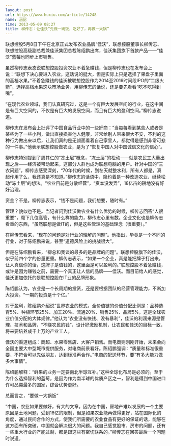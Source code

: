 ```yaml
---
layout: post
url: https://www.huxiu.com/article/14248
name: 涵詔
time: 2013-05-09 08:27
title: 柳传志：让佳沃“先做一碗饭，吃好了，再做一大锅”
---
```

联想控股5月8日下午在北京正式发布农业品牌“佳沃”，联想控股董事长柳传志、联想控股高级副总裁兼佳沃集团总裁陈绍鹏出席，佳沃集团旗下首款产品——“佳沃”蓝莓也同步上市销售。

虽然柳传志表态说联想控股投资农业不着急赚钱，但是柳传志也在发布会上说：“联想下决心要进入农业，这话说的挺大，但是实际上只是选择了果盘子里面的高档水果。”不着急赚钱的佳沃被联想控股作为2014至2016时间段IPO的“二级火箭”，选择高档水果这块市场业务，用柳传志的话说，还是要先看看“吃不吃得到嘴”。

“在现代农业领域，我们认真研究过，这是一个有巨大发展空间的行业，在这中间是有巨大空间的，不仅是有巨大的发展空间，而且有巨大的盈利空间。”柳传志说道。

柳传志在发布会上批评了中国食品行业中的一些奸商：“当每每看到某些人或者是某些为了一些小利，做出直接损害他人健康，非常给别人带来很大不安，不利的这种行为做出来以后，让我们真的是无颜面看着自己家里人，都觉得是感到非常可悲的一件事。”他表示联想控股做农业，是为了“恢复中国人对中国诚信文化的信心”。

柳传志特别提到了周其仁的“冻土层”概念，“冻土层”的松动——就是农民工大量出现之后——经济被带动起来，这部分人群也成为联想电脑的用户。针对中国的“三农问题”，柳传志感受深刻，“70年代的时候，到冬天就整水利，所有人都是，真起作用了么，我还真是不知道。”柳传志的话语中，隐约着是一种改造农业、继续松动“冻土层”的想法。“农业目前是分散经营”，“资本没发弄”，18亿亩的耕地没有好好治理。

资金？不是。柳传志表示，“钱不是问题，我们想要，随时有。”

管理？貌似也不是。当记者问到佳沃做农业有什么优势的时候，柳传志回答“人很重要”，麾下几位高管，有什么样的能力，柳传志心里有数。企业文化也是柳传志看重的东西，“虽然联想是做IT的，但是这些管理的基础理念（很重要）。”

在柳传志看来，“现在的问题是对行业的理解的问题”。他指出，毕竟是一个不同的行业，对于陈绍鹏来说，甚至“道德风险上的挑战很大”。

但是在陈绍鹏看来，“柳总和我谈的最多的是品牌的问题“。联想控股旗下的佳沃，似乎前四个字的份量更重。柳传志表示，“如果一个企业，真是能把牌子打出来，让人真信你的话，这牌子是值钱的，这里面是可以盈利的。”联想控股不着急赚钱，或许是因为赚钱之前，需要一个真正让人信的品牌——佳沃。而目前给人的感觉，佳沃更加依托的是联想控股在IT业的品牌形象。

陈绍鹏认为，农业是一个长周期的投资，还是要根据团队的经营管理能力，不断加大投资。“一期的投资是十个亿。”

对于盈利，陈绍鹏介绍说“世界农业的模式，全价值链的价值分配比例是：品种选育5%、种植环节25%、加工20%、流通20%、销售25%、品牌5%，这是全球农业价值分配的大体规律。”他认为“农业没有快钱、没有暴利”，佳沃的利润来源是管理、技术和品牌，“不赚农民的钱”，设计好激励机制，让农民和佳沃的目标一致，将来要培养成千上万的产业工人。

佳沃的渠道组成：商超、水果零售店、大客户销售。而电商则刚刚开始，未来会向全国主要大中型城市提供服务，对电商前景看好。陈绍鹏强调：“质量和标准很重要，不符合可以先做朋友，达到标准再合作。”电商的配送环节，要“有多大能力做多大事情”。

陈绍鹏解释：“鲜果的业务一定要南北半球互补。”这种全球化布局是必须的。至于为什么选择智利的蓝莓，是因为作为南半球的优质产区之一，智利是得到中国进口许可品类最多的国家，综合优势更好。

总而言之，“要做一大锅饭“

“中国，农业如果要做好，有大的文章。因为在中国，房地产难以发展的一个主要原因是土地问题，受到18亿的限制，但是如果农业能再做得更好，站在国际化的角度，通过民间合作的方式，使我们所需要的农业食品有更好的保证的话，能够在这方面有所突破，中国就会解决很大的问题。我自己感觉股市、房市的问题，还有一些重大行业的产能过剩，都是跟这些有密切联系的。”柳传志在回答最后一个问题时说道。

